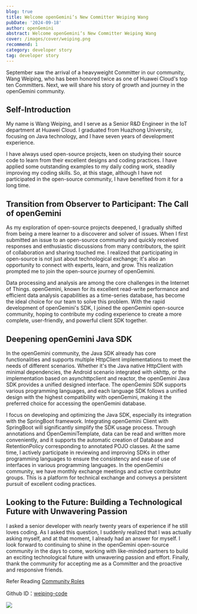 ```yaml
---
blog: true
title: Welcome openGemini‘s New Committer Weiping Wang
pubDate: '2024-09-18'
author: openGemini
abstract: Welcome openGemini‘s New Committer Weiping Wang
cover: /images/cover/weiping.png
recommend: 1
category: developer story
tag: developer story
---
```


September saw the arrival of a heavyweight Committer in our community, Wang Weiping, who has been honored twice as one of Huawei Cloud's top ten Committers. Next, we will share his story of growth and journey in the openGemini community.

## Self-Introduction

My name is Wang Weiping, and I serve as a Senior R&D Engineer in the IoT department at Huawei Cloud. I graduated from Huazhong University, focusing on Java technology, and I have seven years of development experience.

I have always used open-source projects, keen on studying their source code to learn from their excellent designs and coding practices. I have applied some outstanding examples to my daily coding work, steadily improving my coding skills. So, at this stage, although I have not participated in the open-source community, I have benefited from it for a long time.

## Transition from Observer to Participant: The Call of openGemini

As my exploration of open-source projects deepened, I gradually shifted from being a mere learner to a discoverer and solver of issues. When I first submitted an issue to an open-source community and quickly received responses and enthusiastic discussions from many contributors, the spirit of collaboration and sharing touched me. I realized that participating in open-source is not just about technological exchange; it's also an opportunity to connect with experts, learn, and grow. This realization prompted me to join the open-source journey of openGemini.

Data processing and analysis are among the core challenges in the Internet of Things. openGemini, known for its excellent read-write performance and efficient data analysis capabilities as a time-series database, has become the ideal choice for our team to solve this problem. With the rapid development of openGemini's SDK, I joined the openGemini open-source community, hoping to contribute my coding experience to create a more complete, user-friendly, and powerful client SDK together.

## Deepening openGemini Java SDK

In the openGemini community, the Java SDK already has core functionalities and supports multiple HttpClient implementations to meet the needs of different scenarios. Whether it's the Java native HttpClient with minimal dependencies, the Android scenario integrated with okhttp, or the implementation based on asynchttpclient and reactor, the openGemini Java SDK provides a unified designed interface. The openGemini SDK supports various programming languages, and each language SDK follows a unified design with the highest compatibility with openGemini, making it the preferred choice for accessing the openGemini database.

I focus on developing and optimizing the Java SDK, especially its integration with the SpringBoot framework. Integrating openGemini Client with SpringBoot will significantly simplify the SDK usage process. Through annotations and OpenGeminiTemplate, data can be read and written more conveniently, and it supports the automatic creation of Database and RetentionPolicy corresponding to annotated POJO classes. At the same time, I actively participate in reviewing and improving SDKs in other programming languages to ensure the consistency and ease of use of interfaces in various programming languages. In the openGemini community, we have monthly exchange meetings and active contributor groups. This is a platform for technical exchange and conveys a persistent pursuit of excellent coding practices.

## Looking to the Future: Building a Technological Future with Unwavering Passion

I asked a senior developer with nearly twenty years of experience if he still loves coding. As I asked this question, I suddenly realized that I was actually asking myself, and at that moment, I already had an answer for myself. I look forward to continuing to shine in the openGemini open-source community in the days to come, working with like-minded partners to build an exciting technological future with unwavering passion and effort. Finally, thank the community for accepting me as a Committer and the proactive and responsive friends.



Refer Reading  [Community Roles](https://opengemini.org/community/committer)

Github ID：[weiping-code](https://github.com/weiping-code)

![](/images/member/wangweiping.jpg)
